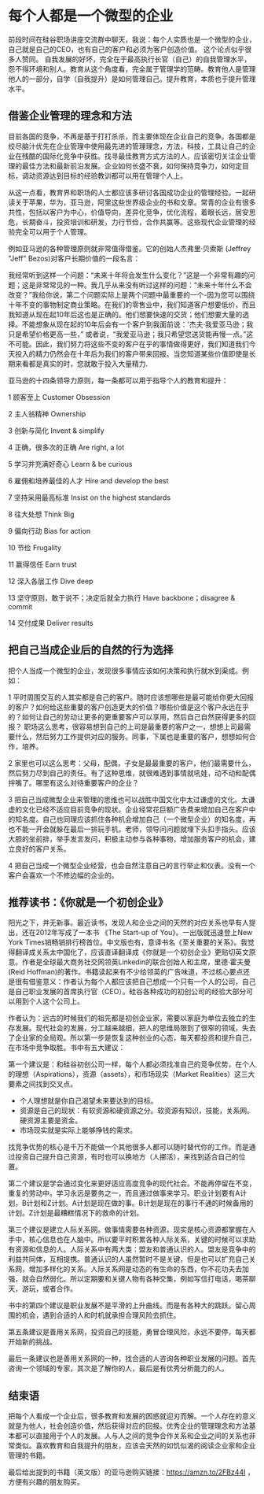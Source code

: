 # 每个人都是一个微型的企业

前段时间在硅谷职场讲座交流群中聊天，我说：每个人实质也是一个微型的企业，自己就是自己的CEO，也有自己的客户和必须为客户创造价值。 这个论点似乎很多人赞同。 自我发展的好坏，完全在于最高执行长官（自己）的自我管理水平，怨不得环境和别人。教育从这个角度看，完全属于管理学的范畴。教育他人是管理他人的一部分，自学（自我提升）是如何管理自己。提升教育，本质也于提升管理水平。

## 借鉴企业管理的理念和方法

目前各国的竞争，不再是基于打打杀杀，而主要体现在企业自己的竞争。各国都是绞尽脑汁优先在企业管理中使用最先进的管理理念，方法，科技，工具让自己的企业在残酷的国际化竞争中获胜。找寻最佳教育方式方法的人，应该密切关注企业管理的最佳方法和最新前沿发展。企业如何长盛不衰，如何保持竞争力，如何定目标，调动资源达到目标的经验教训都可以用在管理个人上。


从这一点看，教育界和职场的人士都应该多研讨各国成功企业的管理经验。一起研读关于苹果，华为，亚马逊，阿里这些世界级企业的书和文章。常青的企业有很多共性，包括以客户为中心，价值导向，差异化竞争，优化流程，着眼长远，居安思危，长期奋斗，投资培训和研发，力行节俭，合作共赢等。这些现代企业管理的经验完全可以用于个人管理。


例如亚马逊的各种管理原则就非常值得借鉴。它的创始人杰弗里·贝索斯 (Jeffrey "Jeff" Bezos)对客户长期价值的一段名言：

我经常听到这样一个问题：“未来十年将会发生什么变化？”这是一个非常有趣的问题；这是非常常见的一种。我几乎从来没有听过这样的问题：“未来十年什么不会改变？”我给你说，第二个问题实际上是两个问题中最重要的一个-因为您可以围绕十年不变的事物制定商业策略。在我们的零售业中，我们知道客户想要低价，而且我知道从现在起10年后这也是正确的。他们想要快速的交货；他们想要大量的选择。不能想象从现在起的10年后会有一个客户到我面前说：'杰夫·我爱亚马逊；我只是希望价格更高一些，” 或者说，“我爱亚马逊；我只希望您送货能再慢一点。”这不可能。因此，我们努力将这些不变的客户在乎的事情做得更好，我们知道我们今天投入的精力仍然会在十年后为我们的客户带来回报。当您知道某些价值即使是长期来看都是真实的时，您就敢于投入大量精力.


亚马逊的十四条领导力原则，每一条都可以用于指导个人的教育和提升：

1 顾客至上 Customer Obsession

2 主人翁精神 Ownership

3 创新与简化 Invent & simplify

4 正确，很多次的正确 Are right, a lot

5 学习并充满好奇心 Learn & be curious

6 雇佣和培养最佳的人才 Hire and develop the best

7 坚持采用最高标准 Insist on the highest standards

8 往大处想  Think Big

9 偏向行动 Bias for action

10 节俭 Frugality

11 赢得信任 Earn trust

12 深入各层工作 Dive deep

13 坚守原则，敢于说不；决定后就全力执行 Have backbone；disagree & commit

14 交付成果 Deliver results


## 把自己当成企业后的自然的行为选择

把个人当成一个微型的企业，发现很多事情应该如何决策和执行就水到渠成。例如：

1 平时周围交互的人其实都是自己的客户。随时应该想哪些是最可能给你更大回报的客户？如何给这些重要的客户创造更大的价值？哪些价值是这个客户永远在乎的？如何让自己的劳动让更多的更重要客户可以享用，然后自己自然获得更多的回报？
职场这么思考，很容易想到自己的上司是最重要的客户之一，想想上司最需要什么，然后努力工作提供对应的服务。同事，下属也是重要的客户，想想如何合作，培养。

2 家里也可以这么思考：父母，配偶，子女是最最重要的客户，他们最需要什么，然后努力尽到自己的责任。有了这种思维，就很难遇到事情就吼娃，动不动和配偶拌嘴了。哪里有这么对待重要客户的企业？

3 把自己当成微型企业来管理的思维也可以战胜中国文化中太过谦虚的文化。太谦虚的文化已经不适应目前竞争的现状。企业经常花巨额广告费来增加自己在客户中的知名度。自己也同理应该抓住各种机会增加自己（一个微型企业）的知名度，再也不能一开会就躲在最后一排玩手机，老师，领导问问题就埋下头扣手指头。应该大胆的坐前排，举手发言发问，积极主动参与各种事物，增加服务客户的机会，建立良好的客户关系。

4 把自己当成一个微型企业经营，也会自然注意自己的言行举止和仪表。没有一个客户会喜欢一个不修边幅的企业的。


## 推荐读书：《你就是一个初创企业》

阳光之下，并无新事。最近读书，发现人和企业之间的天然的对应关系也早有人提出，还在2012年写成了一本书 《The Start-up of You》。一出版就迅速登上New York Times销畅销排行榜首位。中文版也有，意译书名《至关重要的关系》。我觉得翻译成关系太中国化了，应该直译翻译成《你就是一个初创企业》更贴切英文原意。作者是全球最大商务社交网领英Linkedin的联合创始人和主席，里德·霍夫曼 (Reid Hoffman)的著作。书籍读起来有不少给领英的广告味道，不过核心要点还是很有借鉴意义：作者认为每个人都应该把自己想成一个只有一个人的公司，自己是自己职业发展的首席执行官（CEO）。硅谷各种成功的初创公司的经验大部分可以用到个人这个公司上。

作者认为：远古的时候我们的祖先都是初创企业家，需要以家庭为单位去独立的生存发展。现代社会的发展，分工越来越细，把人的思维局限到了很窄的领域，失去了企业家的全局观。所以第一步是恢复这种创业的心态，每天都投资和提升自己，在市场中竞争取胜。书中有五大建议：

第一个建议是：和硅谷初创公司一样，每个人都必须找准自己的竞争优势，在个人的理想（Aspirations），资源（assets），和市场现实（Market Realities）这三大要素之间找到交叉点。
* 个人理想就是你自己渴望未来要达到的目标。
* 资源是自己的现状：有软资源和硬资源之分。软资源有知识，技能，关系网。硬资源主要是资金。
* 市场现实就是实际上能够挣钱的需求。


找竞争优势的核心是千万不能做一个其他很多人都可以随时替代你的工作。而是通过投资自己提升自己资源，有时也可以换地方（人挪活），来找到适合自己的位置。


第二个建议是学会通过变化来更好适应高度竞争的现代社会。不能再停留在不变，重复的劳动中。学习永远是要务之一，而且通过做事来学习。职业计划要有A计划，B计划和Z计划。A计划是现在做的事。B计划是现在的事行不通的时候备用的计划。Z计划是最糟糕情况下的救命的计划。


第三个建议是建立人际关系网。做事情需要各种资源，现实是核心资源都掌握在人手中，核心信息也在人脑中。所以要平时积累各种人际关系，关键的时候可以求助有资源和信息的人。人际关系中有两大类：盟友和普通认识的人。盟友是竞争中的利益共同体，互相提携。普通认识的人虽然暂时不是关键，但是也可以扩充自己关系网，增加多样化的关系。人际关系网是动态的有生命的东西，你不花功夫去加强，就会自然弱化。所以定期要和关键人物有各种交集，例如写信打电话，喝茶聊天，游玩，或者合作。


书中的第四个建议是职业发展不是平滑的上升曲线。而是有各种大的跳跃。留心周围的机会，遇到合适的人和时机就承担合理风险去抓住。


第五条建议是善用关系网，投资自己的技能，勇冒合理风险，永远不要停，每天都开始新的挑战。


最后一条建议也是善用关系网的一种，找合适的人咨询各种职业发展的问题。首先咨询一个领域的专家，其次是了解你的人，最后是有优秀分析能力的人。



## 结束语

把每个人看成一个企业后，很多教育和发展的困惑就迎刃而解。一个人存在的意义就是为他人，社会创造价值，然后获得对应的回报。优秀企业的管理理念和方法基本都可以直接用于个人的发展。人与人之间的竞争合作关系和企业之间的关系也非常类似。喜欢教育和自我提升的朋友，应该会天然的如饥似渴的阅读企业家和企业管理的书籍。
​

最后给出提到的书籍（英文版）的亚马逊购买链接：https://amzn.to/2FBz44I ，方便有兴趣的朋友购买。